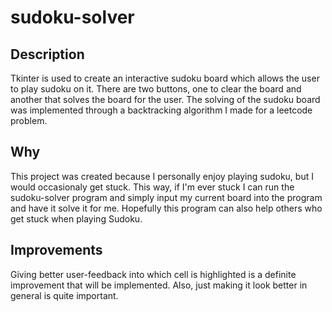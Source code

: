 # sudoku-solver
[](sudoku_board.jpg)
## Description
Tkinter is used to create an interactive sudoku board which allows the user to play sudoku on it. 
There are two buttons, one to clear the board and another that solves the board for the user. The 
solving of the sudoku board was implemented through a backtracking algorithm I made for a leetcode 
problem.
## Why
This project was created because I personally enjoy playing sudoku, but I would occasionaly get stuck. This way, if
I'm ever stuck I can run the sudoku-solver program and simply input my current board into the program and have it solve
it for me. Hopefully this program can also help others who get stuck when playing Sudoku.
## Improvements
Giving better user-feedback into which cell is highlighted is a definite improvement that will be implemented. 
Also, just making it look better in general is quite important.
